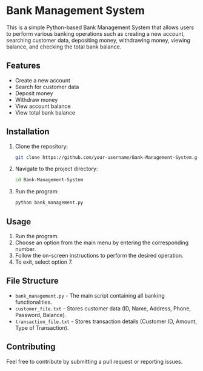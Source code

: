 # Bank Management System

This is a simple Python-based Bank Management System that allows users to perform various banking operations such as creating a new account, searching customer data, depositing money, withdrawing money, viewing balance, and checking the total bank balance.

## Features
- Create a new account
- Search for customer data
- Deposit money
- Withdraw money
- View account balance
- View total bank balance

## Installation
1. Clone the repository:
   ```sh
   git clone https://github.com/your-username/Bank-Management-System.git
   ```
2. Navigate to the project directory:
   ```sh
   cd Bank-Management-System
   ```
3. Run the program:
   ```sh
   python bank_management.py
   ```

## Usage
1. Run the program.
2. Choose an option from the main menu by entering the corresponding number.
3. Follow the on-screen instructions to perform the desired operation.
4. To exit, select option 7.

## File Structure
- `bank_management.py` - The main script containing all banking functionalities.
- `customer_file.txt` - Stores customer data (ID, Name, Address, Phone, Password, Balance).
- `transaction_file.txt` - Stores transaction details (Customer ID, Amount, Type of Transaction).

## Contributing
Feel free to contribute by submitting a pull request or reporting issues.

